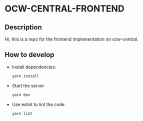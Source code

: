 # OCW-CENTRAL-FRONTEND

## Description

Hi, this is a repo for the frontend implementation on ocw-central.

## How to develop

- Install dependencies:

  ```bash
  yarn install
  ```

- Start the server

  ```bash
  yarn dev
  ```

- Use eslint to lint the code
  ```bash
  yarn lint
  ```
